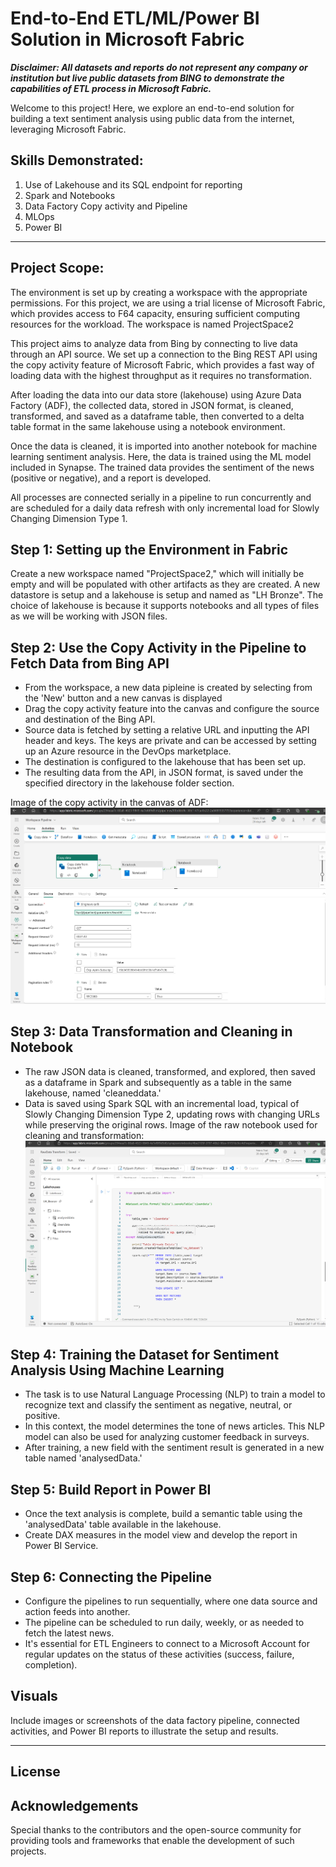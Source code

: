# End-to-End ETL/ML/Power BI Solution in Microsoft Fabric

**_Disclaimer: All datasets and reports do not represent any company or institution but live public datasets from BING to demonstrate the capabilities of ETL process in Microsoft Fabric._**

Welcome to this project! Here, we explore an end-to-end solution for building a text sentiment analysis using public data from the internet, leveraging Microsoft Fabric.

## Skills Demonstrated:
1. Use of Lakehouse and its SQL endpoint for reporting
2. Spark and Notebooks
3. Data Factory Copy activity and Pipeline
4. MLOps
5. Power BI

---

## Project Scope:

The environment is set up by creating a workspace with the appropriate permissions. For this project, we are using a trial license of Microsoft Fabric, which provides access to F64 capacity, ensuring sufficient computing resources for the workload. The workspace is named ProjectSpace2

This project aims to analyze data from Bing by connecting to live data through an API source. We set up a connection to the Bing REST API using the copy activity feature of Microsoft Fabric, which provides a fast way of loading data with the highest throughput as it requires no transformation.

After loading the data into our data store (lakehouse) using Azure Data Factory (ADF), the collected data, stored in JSON format, is cleaned, transformed, and saved as a dataframe table, then converted to a delta table format in the same lakehouse using a notebook environment.

Once the data is cleaned, it is imported into another notebook for machine learning sentiment analysis. Here, the data is trained using the ML model included in Synapse. The trained data provides the sentiment of the news (positive or negative), and a report is developed.

All processes are connected serially in a pipeline to run concurrently and are scheduled for a daily data refresh with only incremental load for Slowly Changing Dimension Type 1.

## Step 1: Setting up the Environment in Fabric

Create a new workspace named "ProjectSpace2," which will initially be empty and will be populated with other artifacts as they are created. A new datastore is setup and a lakehouse is setup and named as "LH Bronze". The choice of lakehouse is because it supports notebooks and all types of files as we will be working with JSON files.


## Step 2: Use the Copy Activity in the Pipeline to Fetch Data from Bing API
- From the workspace, a new data pipleine is created by selecting from the 'New' button and a new canvas is displayed
- Drag the copy activity feature into the canvas and configure the source and destination of the Bing API.
- Source data is fetched by setting a relative URL and inputting the API header and keys. The keys are private and can be accessed by setting up an Azure resource in the DevOps marketplace.
- The destination is configured to the lakehouse that has been set up.
- The resulting data from the API, in JSON format, is saved under the specified directory in the lakehouse folder section.

Image of the copy activity in the canvas of ADF:
![](CopyActivityView.png)

## Step 3: Data Transformation and Cleaning in Notebook

- The raw JSON data is cleaned, transformed, and explored, then saved as a dataframe in Spark and subsequently as a table in the same lakehouse, named 'cleaneddata.'
- Data is saved using Spark SQL with an incremental load, typical of Slowly Changing Dimension Type 2, updating rows with changing URLs while preserving the original rows.
Image of the raw notebook used for cleaning and transformation:
![](RawNotebook.png)

## Step 4: Training the Dataset for Sentiment Analysis Using Machine Learning

- The task is to use Natural Language Processing (NLP) to train a model to recognize text and classify the sentiment as negative, neutral, or positive.
- In this context, the model determines the tone of news articles. This NLP model can also be used for analyzing customer feedback in surveys.
- After training, a new field with the sentiment result is generated in a new table named 'analysedData.'

## Step 5: Build Report in Power BI

- Once the text analysis is complete, build a semantic table using the 'analysedData' table available in the lakehouse.
- Create DAX measures in the model view and develop the report in Power BI Service.

## Step 6: Connecting the Pipeline

- Configure the pipelines to run sequentially, where one data source and action feeds into another.
- The pipeline can be scheduled to run daily, weekly, or as needed to fetch the latest news.
- It's essential for ETL Engineers to connect to a Microsoft Account for regular updates on the status of these activities (success, failure, completion).

## Visuals

Include images or screenshots of the data factory pipeline, connected activities, and Power BI reports to illustrate the setup and results.

---

## License



## Acknowledgements

Special thanks to the contributors and the open-source community for providing tools and frameworks that enable the development of such projects.

